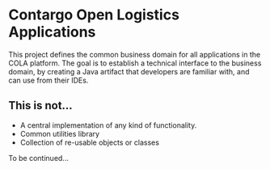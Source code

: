 Contargo Open Logistics Applications
====================================

This project defines the common business domain for all applications in the
COLA platform. The goal is to establish a technical interface to the business
domain, by creating a Java artifact that developers are familiar with, and
can use from their IDEs.

## This is not...

* A central implementation of any kind of functionality.
* Common utilities library
* Collection of re-usable objects or classes

To be continued...
